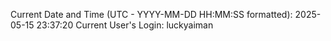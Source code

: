 Current Date and Time (UTC - YYYY-MM-DD HH:MM:SS formatted): 2025-05-15 23:37:20
Current User's Login: luckyaiman
